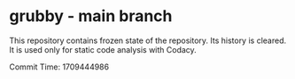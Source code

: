 # grubby - main branch

This repository contains frozen state of the repository.
Its history is cleared. It is used only for static code
analysis with Codacy.

Commit Time: 1709444986